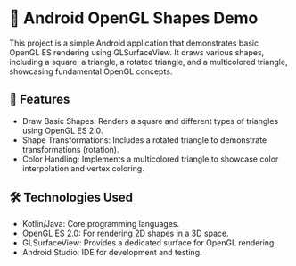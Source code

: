 # 🎨 Android OpenGL Shapes Demo

This project is a simple Android application that demonstrates basic OpenGL ES rendering using GLSurfaceView. It draws various shapes, including a square, a triangle, a rotated triangle, and a multicolored triangle, showcasing fundamental OpenGL concepts.

## 🚀 Features
- Draw Basic Shapes:
Renders a square and different types of triangles using OpenGL ES 2.0.
- Shape Transformations:
Includes a rotated triangle to demonstrate transformations (rotation).
- Color Handling:
Implements a multicolored triangle to showcase color interpolation and vertex coloring.

## 🛠️ Technologies Used
- Kotlin/Java: Core programming languages.
- OpenGL ES 2.0: For rendering 2D shapes in a 3D space.
- GLSurfaceView: Provides a dedicated surface for OpenGL rendering.
- Android Studio: IDE for development and testing.
